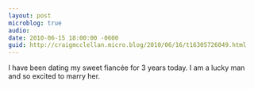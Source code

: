```yaml
---
layout: post
microblog: true
audio: 
date: 2010-06-15 18:00:00 -0600
guid: http://craigmcclellan.micro.blog/2010/06/16/t16305726049.html
---
```

I have been dating my sweet fiancée for 3 years today.  I am a lucky man and so excited to marry her.
